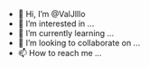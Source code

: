 - 👋 Hi, I’m @ValJlllo
- 👀 I’m interested in ...
- 🌱 I’m currently learning ...
- 💞️ I’m looking to collaborate on ...
- 📫 How to reach me ...

<!---
ValJlllo/ValJlllo is a ✨ special ✨ repository because its `README.md` (this file) appears on your GitHub profile.
You can click the Preview link to take a look at your changes.
--->
